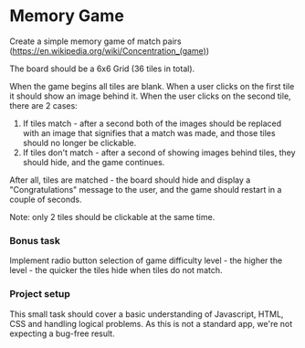 # Memory Game

Create a simple memory game of match pairs 
(https://en.wikipedia.org/wiki/Concentration_(game))

The board should be a 6x6 Grid (36 tiles in total).

When the game begins all tiles are blank.
When a user clicks on the first tile it should show an image behind it. When the user clicks on the second tile, there are 2 cases:
1) If tiles match - after a second both of the images should be replaced with an image that signifies that a match was made, and those tiles should no longer be clickable.
2) If tiles don't match - after a second of showing images behind tiles, they should hide, and the game continues.

After all, tiles are matched - the board should hide and display a "Congratulations" message to the user, and the game should restart in a couple of seconds.

Note: only 2 tiles should be clickable at the same time.

### Bonus task
Implement radio button selection of game difficulty level - the higher the level - the quicker the tiles hide when tiles do not match.
  
  
### Project setup
This small task should cover a basic understanding of Javascript, HTML, CSS and handling logical problems. As this is not a standard app, we're not expecting a bug-free result. 